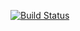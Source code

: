[![Build Status](https://travis-ci.org/negavite/Travis.svg?branch=master)](https://travis-ci.org/negavite/Travis)
